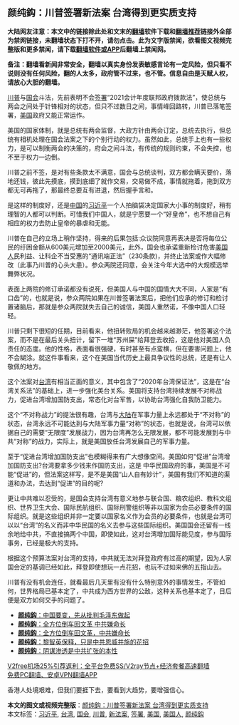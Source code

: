  <h2>颜纯鈎：川普签署新法案 台湾得到更实质支持</h2> <p class="notice"><b>大陆网友注意：本文中的链接除此处和文末的<a href="https://github.com/bannedbook/fanqiang" >翻墙</a>软件下载和<a href="https://github.com/killgcd/justmysocks/blob/master/README.md">翻墙推荐</a>链接外全部为禁网链接，未翻墙状态下打不开，请勿点击。此为文字版禁闻，欲看图文视频完整版和更多禁闻，请下载<a href="https://github.com/bannedbook/fanqiang">翻墙软件或APP</a>后翻墙上禁闻网。</p><p>备注：翻墙看新闻非常安全，翻墙以真实身份发表敏感言论有一定风险，但只看不说则没有任何风险，翻的人太多，政府管不过来，也不管。信息自由是天赋人权，请放心大胆的翻墙。</b></p>  <div class="entry"> <p><a href="https://www.bannedbook.org/bnews/tag/%e5%b7%9d%e6%99%ae/" class="st_tag internal_tag" rel="tag" title="标签 川普 下的日志">川普</a>与<a href="https://www.bannedbook.org/bnews/tag/%e5%9b%bd%e4%bc%9a/" class="st_tag internal_tag" rel="tag" title="标签 国会 下的日志">国会</a>斗法，先前表明不会<a href="https://www.bannedbook.org/bnews/tag/%E7%AD%BE%E7%BD%B2/" class="st_tag internal_tag" rel="tag" title="标签 签署 下的日志">签署</a>“2021会计年度联邦政府拨款法”，使总统与两会之间处于针锋相对的状态，但只不过数日之间，事情峰回路转，川普已落笔签署，<a href="https://www.bannedbook.org/bnews/tag/%e7%be%8e%e5%9b%bd/" class="st_tag internal_tag" rel="tag" title="标签 美国 下的日志">美国</a>政府又能正常运作。</p> <p>美国的国家体制，就是总统有两会监督，大政方针由两会订定，总统去执行，但总统有相机处理在国会法案之下的个别行动的权力。虽然如此，总统手上也有一些权力，是可以制衡两会的决策的，府会之间斗法，有传统的规则约束，不会失控，也不至于权力一边倒。</p> <p>川普之前不签，是对有些条款太不满意，国会与总统谈判，双方都会瞒天要价，落地还钱，彼此先摸底，摸到底细了就作交易，交易做不成，事情就拖着，拖到双方都无可再拖了，那最终总要互有进退，然后握手言和。</p>  <p>是这样的制度好，还是<span class='wp_keywordlink_affiliate'><a href="https://www.bannedbook.org/" title="中国" target="_blank">中国</a></span>的<a href="https://www.bannedbook.org/bnews/tag/%e4%b9%a0%e8%bf%91%e5%b9%b3/" class="st_tag internal_tag" rel="tag" title="标签 习近平 下的日志">习近平</a>一个人拍脑袋决定国家大小事的制度好，稍有理智的人都可以判断。可惜我们中国人，就是宁愿要一个“好皇帝”，也不想自己有相应的权力去防止皇帝的暴虐和无能。</p> <p>川普在自己的立场上稍作坚持，得来的后果包括:众议院同意再表决是否将每位公民的纡困金额从600美元增加至2000美元，此外，国会也承诺重新检讨危害<a href="https://www.bannedbook.org/bnews/tag/%E7%BE%8E%E5%9B%BD%E4%BA%BA/" class="st_tag internal_tag" rel="tag" title="标签 美国人 下的日志">美国人</a>民利益、让科企不当受惠的“通讯端正法”（230条款)，并终止法案或作大幅修改（此事乃川普的心头大患）。参众两院还同意，会关注今年大选中的大规模选举舞弊状况。</p> <p>表面上两院的修订承诺都没有说死，但美国人与中国的国情大大不同，人家是“有口齿”的，也就是说，参众两院如果在川普签署法案后，把他们应承的修订和检讨置诸脑后，那就是参众两院就失去自己的诚信，美国人重然诺，不像中国人口轻轻。</p>  <p>川普只剩下很短的任期，目前看来，他扭转败局的机会越来越渺茫，他签署这个法案，而不是在最后关头扭计，留下一堆“苏州屎”给拜登去收拾，这是他对美国人负责任的态度。他的性格，表面看很强硬，有时甚至有点蛮横，但在要害问题上，他不会糊涂。就这件事看来，这个在美国当代历史上最具争议性的总统，还是有让人敬佩的地方。</p> <p>这个法案对<a href="https://www.bannedbook.org/bnews/tag/%e5%8f%b0%e6%b9%be/" class="st_tag internal_tag" rel="tag" title="标签 台湾 下的日志">台湾</a>有相当正面的意义，其中包含了“2020年台湾保证法”，这是在“台湾关系法”的基础上，进一步强化美台关系。美国将支持台湾持续发展不对称战力，促进台湾增加国防支出，常态化对台军售，以协助台湾强化自我防卫能力。</p> <p>这个“不对称战力”的提法很有趣，台湾与<span class='wp_keywordlink_affiliate'><a href="https://www.bannedbook.org/" title="大陆" target="_blank">大陆</a></span>在军事力量上永远都处于“不对称”的状态，台湾永远不可能达到与大陆军事力量“对称”的状态，也就是说，台湾可以依据自己的需要“无限度”发展战力，因为台湾再怎么无限发展，都不可能发展到与中共“对称”的战力，实际上，就是美国放任台湾发展自己的军事力量。</p>  <p>至于“促进台湾增加国防支出”也模糊得来有广大想像空间。美国如何“促进”台湾增加国防支出?台湾要拿多少钱来作国防支出，这是 中华民国政府的事，美国是不可能“促进”的，但法案这样写，是不是美国“山人自有妙计”，美国有我们不知道的渠道和办法，去达到“促进”的目的呢?</p> <p>更让中共难以忍受的，是国会支持台湾有意义地参与联合国、粮农组织、教科文组织、世界卫生大会、国际民航组织、国际刑警组织等非以国家为会员必要条件的国际组织。就是这些组织并非一定要以国家名义作为会员的必要条件，也就是台湾可以以“台湾”的名义而非中华民国的名义去参与这些国际组织。美国国会还留有一线余地给中共，不直接搞两个中国，即使如此，这对台湾增加国际能见度，参与国际事务，已经是极大的支持。</p> <p>根据这个预算法案对台湾的支持，中共就无法对拜登政府有过高的期望，因为人家国会定的基调已经如此，拜登即使想玩一点花招，也玩不过如来佛的五指山去。</p>  <p>川普有没有机会连任，就看最后几天里有没有什么特别意外的事情发生，不管如何，世界格局已基本定了，中共成为西方世界的公敌，这种关系也基本定了，日后便是双方如何交手的问题了。</p> <ul class='op-related-articles' title='相关阅读'> <li><a href='https://www.bannedbook.org/bnews/baitai/20201228/1456224.html' target='_blank'><b>颜纯鈎</b>：中国要变，先从批判毛泽东做起</a></li> <li><a href='https://www.bannedbook.org/bnews/comments/20201226/1455212.html' target='_blank'><b>颜纯鈎</b>：全方位倒车回文革 中共嫌命长</a></li> <li><a href='https://www.bannedbook.org/bnews/baitai/20201225/1454785.html' target='_blank'><b>颜纯鈎</b>：全方位倒车回文革，中共嫌命长</a></li> <li><a href='https://www.bannedbook.org/bnews/baitai/20201224/1454084.html' target='_blank'><b>颜纯鈎</b>：黎智英保释，只是中共恩威并施的花招</a></li> <li><a href='https://www.bannedbook.org/bnews/baitai/20201223/1453485.html' target='_blank'><b>颜纯鈎</b>：阴谋渗透是中共扩张的本性</a></li> </ul> <p class="texttj"> <a href="https://github.com/bannedbook/fanqiang/wiki/V2ray%E6%9C%BA%E5%9C%BA" target="_blank">V2free机场25%引荐返利：全平台免费SS/V2ray节点+经济套餐高速翻墙</a><br/> <a href="https://github.com/bannedbook/fanqiang/wiki/%E7%A6%81%E9%97%BB%E7%BD%91%E5%AE%89%E5%8D%93%E7%BF%BB%E5%A2%99%E6%96%B0%E9%97%BBAPP" target="_blank">免费PC翻墙、安卓VPN翻墙APP</a></p><p>香港人处境艰难，但我们要捱下去，要看到大趋势，要增强信心。</p><a name='sharetosocial'></a>       <div><b>本文的图文或视频完整版</b>：<a href='https://www.bannedbook.org/bnews/comments/20201231/1458238.html'>颜纯鈎：川普签署新法案 台湾得到更实质支持</a></div>  </div><!--END ENTRY--> <div class="postfooter"> <div>本文标签：<a href="https://www.bannedbook.org/bnews/tag/%e4%b9%a0%e8%bf%91%e5%b9%b3/" rel="tag">习近平</a>, <a href="https://www.bannedbook.org/bnews/tag/%e5%8f%b0%e6%b9%be/" rel="tag">台湾</a>, <a href="https://www.bannedbook.org/bnews/tag/%e5%9b%bd%e4%bc%9a/" rel="tag">国会</a>, <a href="https://www.bannedbook.org/bnews/tag/%e5%b7%9d%e6%99%ae/" rel="tag">川普</a>, <a href="https://www.bannedbook.org/bnews/tag/%E6%96%B0%E6%B3%95%E6%A1%88/" rel="tag">新法案</a>, <a href="https://www.bannedbook.org/bnews/tag/%E7%AD%BE%E7%BD%B2/" rel="tag">签署</a>, <a href="https://www.bannedbook.org/bnews/tag/%e7%be%8e%e5%9b%bd/" rel="tag">美国</a>, <a href="https://www.bannedbook.org/bnews/tag/%E7%BE%8E%E5%9B%BD%E4%BA%BA/" rel="tag">美国人</a>, <a href="https://www.bannedbook.org/bnews/tag/%e9%a2%9c%e7%ba%af%e9%88%8e/" rel="tag">颜纯鈎</a></div>  </div><!--END POSTFOOTER--> 